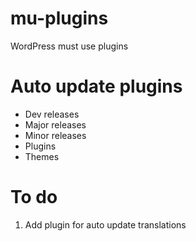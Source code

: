 # mu-plugins
WordPress must use plugins

# Auto update plugins
- Dev releases
- Major releases
- Minor releases
- Plugins
- Themes

# To do 
1. Add plugin for auto update translations
